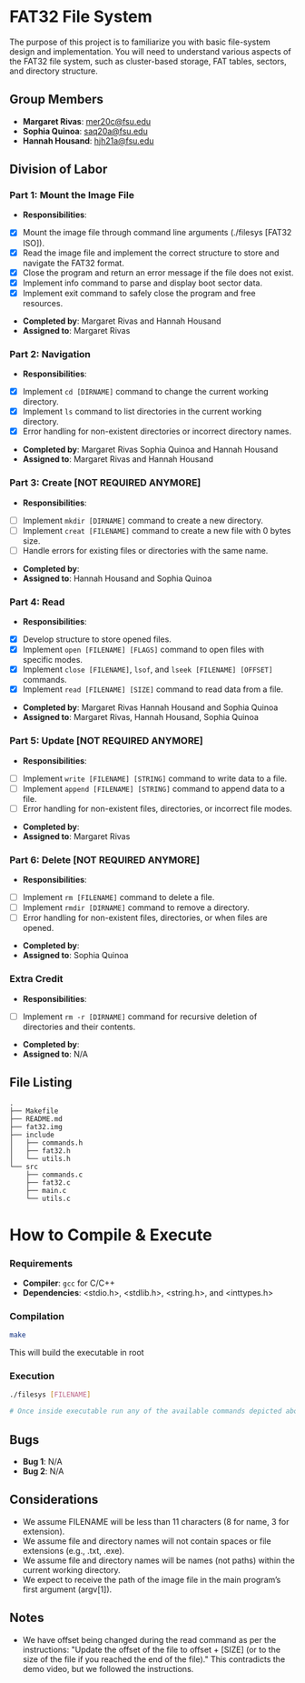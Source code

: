 # FAT32 File System

The purpose of this project is to familiarize you with basic file-system design and implementation. You will need to understand various aspects of the FAT32 file system, such as cluster-based storage, FAT tables, sectors, and directory structure.

## Group Members
- **Margaret Rivas**: mer20c@fsu.edu
- **Sophia Quinoa**: saq20a@fsu.edu
- **Hannah Housand**: hjh21a@fsu.edu

## Division of Labor

### Part 1: Mount the Image File
- **Responsibilities**:
- [X] Mount the image file through command line arguments (./filesys [FAT32 ISO]).
- [X] Read the image file and implement the correct structure to store and navigate the FAT32 format.
- [X] Close the program and return an error message if the file does not exist.
- [X] Implement info command to parse and display boot sector data.
- [X] Implement exit command to safely close the program and free resources.
- **Completed by**: Margaret Rivas and Hannah Housand 
- **Assigned to**: Margaret Rivas

### Part 2: Navigation
- **Responsibilities**:
- [X] Implement `cd [DIRNAME]` command to change the current working directory.
- [X] Implement `ls` command to list directories in the current working directory.
- [X] Error handling for non-existent directories or incorrect directory names.
- **Completed by**: Margaret Rivas Sophia Quinoa and Hannah Housand 
- **Assigned to**: Margaret Rivas and Hannah Housand

### Part 3: Create [NOT REQUIRED ANYMORE]
- **Responsibilities**:
- [ ] Implement `mkdir [DIRNAME]` command to create a new directory.
- [ ] Implement `creat [FILENAME]` command to create a new file with 0 bytes size.
- [ ] Handle errors for existing files or directories with the same name.
- **Completed by**:
- **Assigned to**: Hannah Housand and Sophia Quinoa

### Part 4: Read
- **Responsibilities**:
- [X]  Develop structure to store opened files.
- [X] Implement `open [FILENAME] [FLAGS]` command to open files with specific modes.
- [X] Implement `close [FILENAME]`, `lsof`, and `lseek [FILENAME] [OFFSET]` commands.
- [X] Implement `read [FILENAME] [SIZE]` command to read data from a file.
- **Completed by**: Margaret Rivas Hannah Housand and Sophia Quinoa 
- **Assigned to**: Margaret Rivas, Hannah Housand, Sophia Quinoa

### Part 5: Update [NOT REQUIRED ANYMORE]
- **Responsibilities**:
- [ ] Implement `write [FILENAME] [STRING]` command to write data to a file.
- [ ] Implement `append [FILENAME] [STRING]` command to append data to a file.
- [ ] Error handling for non-existent files, directories, or incorrect file modes.
- **Completed by**:
- **Assigned to**: Margaret Rivas

### Part 6: Delete [NOT REQUIRED ANYMORE]
- **Responsibilities**:
- [ ] Implement `rm [FILENAME]` command to delete a file.
- [ ] Implement `rmdir [DIRNAME]` command to remove a directory.
- [ ] Error handling for non-existent files, directories, or when files are opened.
- **Completed by**:
- **Assigned to**: Sophia Quinoa

### Extra Credit
- **Responsibilities**:
- [ ] Implement `rm -r [DIRNAME]` command for recursive deletion of directories and their contents.
- **Completed by**: 
- **Assigned to**: N/A

## File Listing
```
.
├── Makefile
├── README.md
├── fat32.img
├── include
│   ├── commands.h
│   ├── fat32.h
│   └── utils.h
└── src
    ├── commands.c
    ├── fat32.c
    ├── main.c
    └── utils.c
```
# How to Compile & Execute

### Requirements
- **Compiler**: `gcc` for C/C++
- **Dependencies**: <stdio.h>, <stdlib.h>, <string.h>, and <inttypes.h>

### Compilation
```bash
make
```
This will build the executable in root
### Execution
```bash
./filesys [FILENAME]

# Once inside executable run any of the available commands depicted above.
```

## Bugs
- **Bug 1**: N/A
- **Bug 2**: N/A

## Considerations
- We assume FILENAME will be less than 11 characters (8 for name, 3 for extension).
- We assume file and directory names will not contain spaces or file extensions (e.g., .txt, .exe).
- We assume file and directory names will be names (not paths) within the current working directory.
- We expect to receive the path of the image file in the main program’s first argument (argv[1]).

## Notes
- We have offset being changed during the read command as per the instructions: "Update the offset
of the file to offset + [SIZE] (or to the size of the file if you reached the 
end of the file)." This contradicts the demo video, but we followed the instructions.